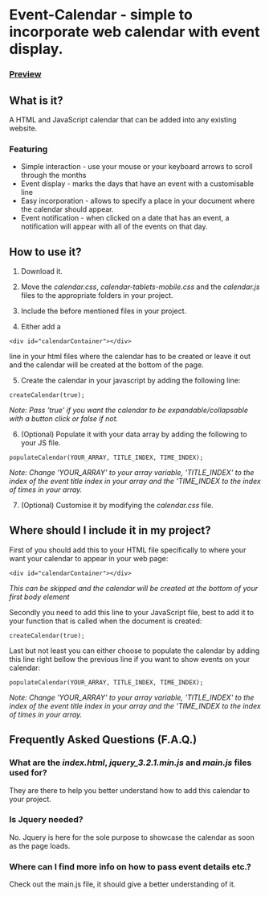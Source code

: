 # Event-Calendar - simple to incorporate web calendar with event display.


### [Preview](https://klaudijusm.github.io/Event-Calendar/index.html)


## What is it?

A HTML and JavaScript calendar that can be added into any existing website.

### Featuring
- Simple interaction - use your mouse or your keyboard arrows to scroll through the months
- Event display - marks the days that have an event with a customisable line
- Easy incorporation - allows to specify a place in your document where the calendar should appear.
- Event notification - when clicked on a date that has an event, a notification will appear with all of the events on that day.


## How to use it?

1. Download it.

2. Move the _calendar.css_, _calendar-tablets-mobile.css_ and the _calendar.js_
   files to the appropriate folders in your project.

3. Include the before mentioned files in your project.

4. Either add a
```
<div id="calendarContainer"></div>
```
   line in your html files
   where the calendar has to be created or leave it out and the calendar will be
   created at the bottom of the page.

5. Create the calendar in your javascript by adding the following line:
```
createCalendar(true);
```
_Note: Pass 'true' if you want the calendar to be expandable/collapsable with a
button click or false if not._

6. (Optional) Populate it with your data array by adding the following to your JS file.
```
populateCalendar(YOUR_ARRAY, TITLE_INDEX, TIME_INDEX);
```
_Note: Change 'YOUR_ARRAY' to your array variable, 'TITLE_INDEX' to the index of the
event title index in your array and the 'TIME_INDEX to the index of times in your array._

7. (Optional) Customise it by modifying the _calendar.css_ file.


## Where should I include it in my project?

First of you should add this to your HTML file specifically to where your want
your calendar to appear in your web page:
```
<div id="calendarContainer"></div>
```
_This can be skipped and the calendar will be created at the bottom of your first
body element_

Secondly you need to add this line to your JavaScript file, best to add it to
your function that is called when the document is created:
```
createCalendar(true);
```

Last but not least you can either choose to populate the calendar by adding this
line right bellow the previous line if you want to show events on your calendar:
```
populateCalendar(YOUR_ARRAY, TITLE_INDEX, TIME_INDEX);
```
_Note: Change 'YOUR_ARRAY' to your array variable, 'TITLE_INDEX' to the index of the
event title index in your array and the 'TIME_INDEX to the index of times in your array._


## Frequently Asked Questions (F.A.Q.)

### What are the _index.html_, _jquery_3.2.1.min.js_ and _main.js_ files used for?
They are there to help you better understand how to add this calendar to your project.

### Is Jquery needed?
No. Jquery is here for the sole purpose to showcase the calendar as soon as the page loads.

### Where can I find more info on how to pass event details etc.?
Check out the main.js file, it should give a better understanding of it.
